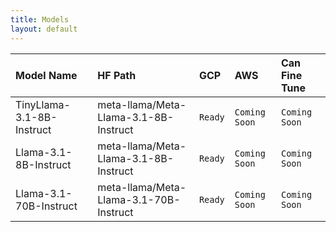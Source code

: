 ```yaml
---
title: Models
layout: default
---
```


| Model Name   | HF Path           | GCP   | AWS   | Can Fine Tune |
|:-------------|:------------------|:-----------  |:-----------  |:-----------  |
| TinyLlama-3.1-8B-Instruct | meta-llama/Meta-Llama-3.1-8B-Instruct | `Ready` | `Coming Soon` | `Coming Soon` |
| Llama-3.1-8B-Instruct | meta-llama/Meta-Llama-3.1-8B-Instruct | `Ready`  | `Coming Soon` | `Coming Soon` |
| Llama-3.1-70B-Instruct | meta-llama/Meta-Llama-3.1-70B-Instruct | `Ready` | `Coming Soon` | `Coming Soon` |
